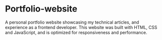 # Portfolio-website
A personal portfolio website showcasing my technical articles, and experience as a frontend developer. This website was built with HTML, CSS and JavaScript, and is optimized for responsiveness and performance. 
